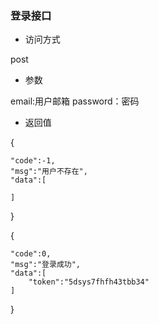 ### 登录接口

* 访问方式

post

* 参数

email:用户邮箱
password：密码

* 返回值


{
    
    "code":-1,
    "msg":"用户不存在",
    "data":[

    ]
}

{
    
    "code":0,
    "msg":"登录成功",
    "data":[
        "token":"5dsys7fhfh43tbb34"
    ]
}